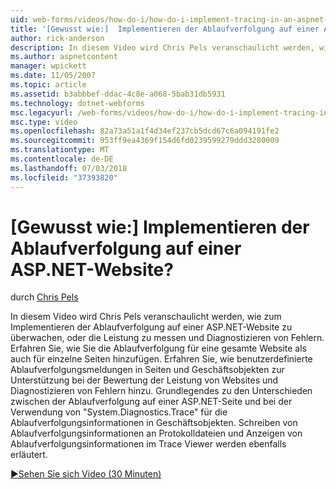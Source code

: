 ```yaml
---
uid: web-forms/videos/how-do-i/how-do-i-implement-tracing-in-an-aspnet-web-site
title: '[Gewusst wie:]  Implementieren der Ablaufverfolgung auf einer ASP.NET-Website? | Microsoft-Dokumentation'
author: rick-anderson
description: In diesem Video wird Chris Pels veranschaulicht werden, wie zum Implementieren der Ablaufverfolgung auf einer ASP.NET-Website zu überwachen, oder die Leistung zu messen und Diagnostizieren von Fehlern. Erfahren Sie, wie...
ms.author: aspnetcontent
manager: wpickett
ms.date: 11/05/2007
ms.topic: article
ms.assetid: b3abbbef-ddac-4c8e-a068-5bab31db5931
ms.technology: dotnet-webforms
msc.legacyurl: /web-forms/videos/how-do-i/how-do-i-implement-tracing-in-an-aspnet-web-site
msc.type: video
ms.openlocfilehash: 82a73a51a1f4d34ef237cb5dcd67c6a094191fe2
ms.sourcegitcommit: 953ff9ea4369f154d6fd0239599279ddd3280009
ms.translationtype: MT
ms.contentlocale: de-DE
ms.lasthandoff: 07/03/2018
ms.locfileid: "37393820"
---
```

<a name="how-do-i--implement-tracing-in-an-aspnet-web-site"></a>[Gewusst wie:]  Implementieren der Ablaufverfolgung auf einer ASP.NET-Website?
====================
durch [Chris Pels](https://twitter.com/chrispels)

In diesem Video wird Chris Pels veranschaulicht werden, wie zum Implementieren der Ablaufverfolgung auf einer ASP.NET-Website zu überwachen, oder die Leistung zu messen und Diagnostizieren von Fehlern. Erfahren Sie, wie Sie die Ablaufverfolgung für eine gesamte Website als auch für einzelne Seiten hinzufügen. Erfahren Sie, wie benutzerdefinierte Ablaufverfolgungsmeldungen in Seiten und Geschäftsobjekten zur Unterstützung bei der Bewertung der Leistung von Websites und Diagnostizieren von Fehlern hinzu. Grundlegendes zu den Unterschieden zwischen der Ablaufverfolgung auf einer ASP.NET-Seite und bei der Verwendung von "System.Diagnostics.Trace" für die Ablaufverfolgungsinformationen in Geschäftsobjekten. Schreiben von Ablaufverfolgungsinformationen an Protokolldateien und Anzeigen von Ablaufverfolgungsinformationen im Trace Viewer werden ebenfalls erläutert.

[&#9654;Sehen Sie sich Video (30 Minuten)](https://channel9.msdn.com/Blogs/ASP-NET-Site-Videos/how-do-i-implement-tracing-in-an-aspnet-web-site)
